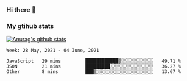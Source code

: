 ### Hi there 👋

### My gtihub stats

[![Anurag's github stats](https://github-readme-stats.vercel.app/api?username=gaozhidong)](https://github.com/gaozhidong/github-readme-stats)

<!--START_SECTION:waka-->
```text
Week: 28 May, 2021 - 04 June, 2021

JavaScript   29 mins         ████████████▒░░░░░░░░░░░░   49.71 % 
JSON         21 mins         █████████░░░░░░░░░░░░░░░░   36.27 % 
Other        8 mins          ███▒░░░░░░░░░░░░░░░░░░░░░   13.67 % 
```
<!--END_SECTION:waka-->